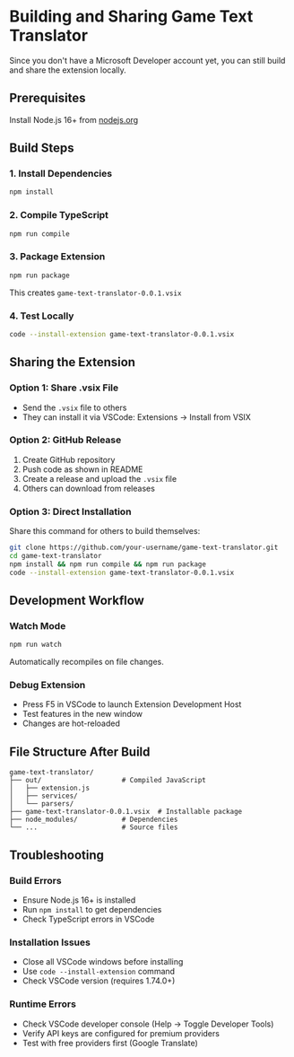 # Building and Sharing Game Text Translator

Since you don't have a Microsoft Developer account yet, you can still build and share the extension locally.

## Prerequisites

Install Node.js 16+ from [nodejs.org](https://nodejs.org/)

## Build Steps

### 1. Install Dependencies
```bash
npm install
```

### 2. Compile TypeScript
```bash
npm run compile
```

### 3. Package Extension
```bash
npm run package
```
This creates `game-text-translator-0.0.1.vsix`

### 4. Test Locally
```bash
code --install-extension game-text-translator-0.0.1.vsix
```

## Sharing the Extension

### Option 1: Share .vsix File
- Send the `.vsix` file to others
- They can install it via VSCode: Extensions → Install from VSIX

### Option 2: GitHub Release
1. Create GitHub repository
2. Push code as shown in README
3. Create a release and upload the `.vsix` file
4. Others can download from releases

### Option 3: Direct Installation
Share this command for others to build themselves:
```bash
git clone https://github.com/your-username/game-text-translator.git
cd game-text-translator
npm install && npm run compile && npm run package
code --install-extension game-text-translator-0.0.1.vsix
```

## Development Workflow

### Watch Mode
```bash
npm run watch
```
Automatically recompiles on file changes.

### Debug Extension
- Press F5 in VSCode to launch Extension Development Host
- Test features in the new window
- Changes are hot-reloaded

## File Structure After Build

```
game-text-translator/
├── out/                    # Compiled JavaScript
│   ├── extension.js
│   ├── services/
│   └── parsers/
├── game-text-translator-0.0.1.vsix  # Installable package
├── node_modules/           # Dependencies
└── ...                     # Source files
```

## Troubleshooting

### Build Errors
- Ensure Node.js 16+ is installed
- Run `npm install` to get dependencies
- Check TypeScript errors in VSCode

### Installation Issues
- Close all VSCode windows before installing
- Use `code --install-extension` command
- Check VSCode version (requires 1.74.0+)

### Runtime Errors
- Check VSCode developer console (Help → Toggle Developer Tools)
- Verify API keys are configured for premium providers
- Test with free providers first (Google Translate)